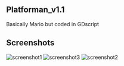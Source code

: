 ## Platforman_v1.1
 Basically Mario but coded in GDscript 

## Screenshots
![screenshot1](https://github.com/user-attachments/assets/0bd9c72a-d2ed-4d2f-a045-10aeea4f9c09)
![screenshot3](https://github.com/user-attachments/assets/f7080325-c32f-49f2-a519-6df74a878849)
![screenshot2](https://github.com/user-attachments/assets/1dfdf365-362a-4ac9-975b-30737c221154)
